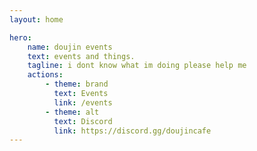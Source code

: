 ```yaml
---
layout: home

hero:
    name: doujin events
    text: events and things.
    tagline: i dont know what im doing please help me
    actions:
        - theme: brand
          text: Events
          link: /events
        - theme: alt
          text: Discord
          link: https://discord.gg/doujincafe
---
```

